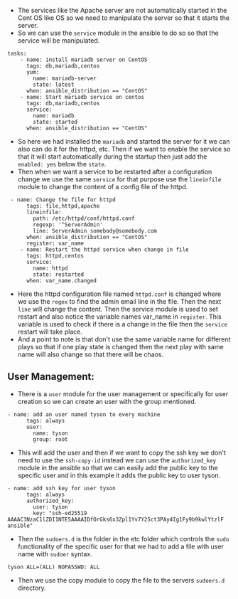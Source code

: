 - The services like the Apache server are not automatically started in the Cent OS like OS so we need to manipulate the server so that it starts the server.
- So we can use the `service` module in the ansible to do so so that the service will be manipulated.
```
tasks:
    - name: install mariadb server on CentOS
      tags: db,mariadb,centos
      yum:
        name: mariadb-server
        state: latest
      when: ansible_distribution == "CentOS"  
    - name: Start mariadb service on centos
      tags: db,mariadb,centos
      service:
        name: mariadb
        state: started 
      when: ansible_distribution == "CentOS"
```
- So here we had installed the `mariadb` and started the server for it we can also can do it for the httpd, etc. Then if we want to enable the service so that it will start automatically during the startup then just add the `enabled: yes` below the `state`.
- Then when we want a service to be restarted after a configuration change we use the same `service` for that purpose use the `lineinfile` module to change the content of a config file of the httpd.
```
 - name: Change the file for httpd
      tags: file,httpd,apache
      lineinfile:
        path: /etc/httpd/conf/httpd.conf
        regexp: '^ServerAdmin'
        line: ServerAdmin somebody@somebody.com
      when: ansible_distribution == "CentOS"
      register: var_name
    - name: Restart the httpd service when change in file
      tags: httpd,centos
      service:
        name: httpd
        state: restarted
      when: var_name.changed
```
- Here the httpd configuration file named `httpd.conf` is changed where we use the `regex` to find the admin email line in the file. Then the next `line` will change the content. Then the service module is used to set restart and also notice the variable names var_name in `register`. This variable is used to check if there is a change in the file then the `service` restart will take place. 
- And a point to note is that don't use the same variable name for different plays so that if one play state is changed then the next play with same name will also change so that there will be chaos.
## User Management:
- There is a `user` module for the user management or specifically for user creation so we can create an user with the group mentioned.
```
- name: add an user named tyson to every machine 
      tags: always
      user:
        name: tyson
        group: root
```
- This will add the user and then if we want to copy the ssh key we don't need to use the `ssh-copy-id` instead we can use the `authorized_key` module in the ansible so that we can easily add the public key to the specific user and in this example it adds the public key to user tyson.
```
- name: add ssh key for user tyson
      tags: always
      authorized_key:
        user: tyson
        key: "ssh-ed25519 AAAAC3NzaC1lZDI1NTE5AAAAIDfOrGks6x3Zpl1Yv7Y25ct3PAy4Ig1Fy9b9kwlYtzlF ansible"
```
- Then the `sudoers.d` is the folder in the etc folder which controls the `sudo` functionality of the specific user for that we had to add a file with user name with `sudoer` syntax.
```
tyson ALL=(ALL) NOPASSWD: ALL
```
- Then we use the copy module to copy the file to the servers `sudoers.d` directory.